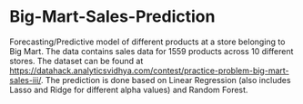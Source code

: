 # Big-Mart-Sales-Prediction
Forecasting/Predictive model of different products at a store belonging to Big Mart. The data contains sales data for 1559 products across 10 different stores. The dataset can be found at https://datahack.analyticsvidhya.com/contest/practice-problem-big-mart-sales-iii/. The prediction is done based on Linear Regression (also includes Lasso and Ridge for different alpha values) and Random Forest.
